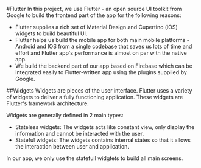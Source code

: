 #Flutter
In this project, we use Flutter - an open source UI toolkit from Google to build the frontend part of the app for the following reasons:
- Flutter supplies a rich set of Material Design and Cupertino (iOS) widgets to build beautìful UI.
- Flutter helps us build the mobile app for both main mobile platforms - Android and IOS from a single codebase that saves us lots of time and effort and Flutter app's performance is almost on par with the native app.
- We build the backend part of our app based on Firebase which can be integrated easily to Flutter-written app using the plugins supplied by Google.

##Widgets
Widgets are pieces of the user interface. Flutter uses a variety of widgets to deliver a fully functioning application. These widgets are Flutter's framework architecture.

Widgets are generally defined in 2 main types:
- Stateless widgets: The widgets acts like constant view, only display the information and cannot be interacted with the user.
- Stateful widgets: The widgets contains internal states so that it allows the interaction between user and application.

In our app, we only use the statefull widgtets to build all main screens.
